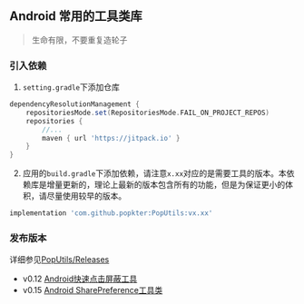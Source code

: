 ## Android 常用的工具类库

> 生命有限，不要重复造轮子

### 引入依赖

1. `setting.gradle`下添加仓库

```groovy
dependencyResolutionManagement {
    repositoriesMode.set(RepositoriesMode.FAIL_ON_PROJECT_REPOS)
    repositories {
        //...
        maven { url 'https://jitpack.io' }
    }
}
```

2. 应用的`build.gradle`下添加依赖，请注意`x.xx`对应的是需要工具的版本。本依赖库是增量更新的，理论上最新的版本包含所有的功能，但是为保证更小的体积，请尽量使用较早的版本。

```groovy
implementation 'com.github.popkter:PopUtils:vx.xx'
```

### 发布版本

详细参见[PopUtils/Releases ](https://github.com/popkter/PopUtils/releases)

- v0.12 [Android快速点击屏蔽工具](https://github.com/popkter/PopUtils/releases/tag/v0.12)
- v0.15  [Android SharePreference工具类](https://github.com/popkter/PopUtils/releases/tag/v0.15)

